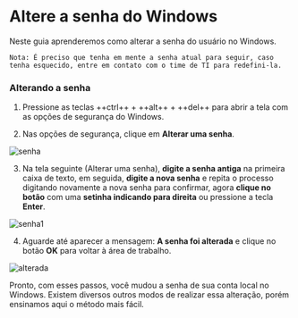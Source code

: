 # Altere a senha do Windows

Neste guia aprenderemos como alterar a senha do usuário no Windows.

```Nota: É preciso que tenha em mente a senha atual para seguir, caso tenha esquecido, entre em contato com o time de TI para redefini-la.```

### Alterando a senha

1. Pressione as teclas ++ctrl++ + ++alt++ + ++del++ para abrir a tela com as opções de segurança do Windows.

2. Nas opções de segurança, clique em **Alterar uma senha**.

![senha](/assets/images/alterar-senha-de-login-do-windows-10.png#center)

3. Na tela seguinte (Alterar uma senha), **digite a senha antiga** na primeira caixa de texto, em seguida, **digite a nova senha** e repita o processo digitando novamente a nova senha para confirmar, agora **clique no botão** com uma **setinha indicando para direita** ou pressione a tecla **Enter**.

![senha1](/assets/images/mudar-a-senha-do-windows-10.gif#center)

4. Aguarde até aparecer a mensagem: **A senha foi alterada** e clique no botão **OK** para voltar à área de trabalho.

![alterada](/assets/images/senha-do-windows-10-alterada.png#center)

Pronto, com esses passos, você mudou a senha de sua conta local no Windows. Existem diversos outros modos de realizar essa alteração, porém ensinamos aqui o método mais fácil.